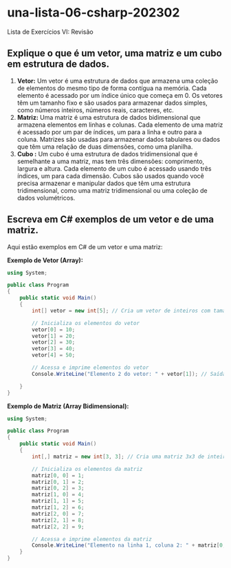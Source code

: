 # una-lista-06-csharp-202302
Lista de Exercícios VI: Revisão

## Explique o que é um vetor, uma matriz e um cubo em estrutura de dados.

1. **Vetor:** Um vetor é uma estrutura de dados que armazena uma coleção de elementos do mesmo tipo de forma contígua na memória. Cada elemento é acessado por um índice único que começa em 0. Os vetores têm um tamanho fixo e são usados para armazenar dados simples, como números inteiros, números reais, caracteres, etc.
2. **Matriz:** Uma matriz é uma estrutura de dados bidimensional que armazena elementos em linhas e colunas. Cada elemento de uma matriz é acessado por um par de índices, um para a linha e outro para a coluna. Matrizes são usadas para armazenar dados tabulares ou dados que têm uma relação de duas dimensões, como uma planilha.
3. **Cubo :** Um cubo é uma estrutura de dados tridimensional que é semelhante a uma matriz, mas tem três dimensões: comprimento, largura e altura. Cada elemento de um cubo é acessado usando três índices, um para cada dimensão. Cubos são usados quando você precisa armazenar e manipular dados que têm uma estrutura tridimensional, como uma matriz tridimensional ou uma coleção de dados volumétricos.

## Escreva em C# exemplos de um vetor e de uma matriz.

Aqui estão exemplos em C# de um vetor e uma matriz:

**Exemplo de Vetor (Array):**

```csharp
using System;

public class Program
{
	public static void Main()
	{
		int[] vetor = new int[5]; // Cria um vetor de inteiros com tamanho 5

		// Inicializa os elementos do vetor
		vetor[0] = 10;
		vetor[1] = 20;
		vetor[2] = 30;
		vetor[3] = 40;
		vetor[4] = 50;

		// Acessa e imprime elementos do vetor
		Console.WriteLine("Elemento 2 do vetor: " + vetor[1]); // Saída: 20

	}
}
```

**Exemplo de Matriz (Array Bidimensional):**

```csharp
using System;

public class Program
{
    public static void Main()
    {
        int[,] matriz = new int[3, 3]; // Cria uma matriz 3x3 de inteiros

        // Inicializa os elementos da matriz
        matriz[0, 0] = 1;
        matriz[0, 1] = 2;
        matriz[0, 2] = 3;
        matriz[1, 0] = 4;
        matriz[1, 1] = 5;
        matriz[1, 2] = 6;
        matriz[2, 0] = 7;
        matriz[2, 1] = 8;
        matriz[2, 2] = 9;

        // Acessa e imprime elementos da matriz
        Console.WriteLine("Elemento na linha 1, coluna 2: " + matriz[0, 1]); // Saída: 2
    }
}
```
